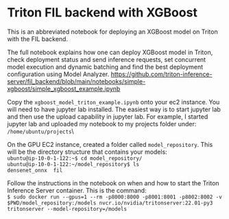 # Triton FIL backend with XGBoost
This is an abbreviated notebook for deploying an XGBoost model on Triton with the FIL backend. 

The full notebook explains how one can deploy XGBoost model in Triton, check deployment status and send inference requests, set concurrent model execution and dynamic batching and find the best deployment configuration using Model Analyzer.
https://github.com/triton-inference-server/fil_backend/blob/main/notebooks/simple-xgboost/simple_xgboost_example.ipynb

Copy the `xgboost_model_triton_example.ipynb` onto your ec2 instance.  You will need to have jupyter lab installed.  The easiest way is to start jupyter lab and then use the upload capability in jupyter lab.  For example, I started jupyter lab and uploaded my notebook to my projects folder under:\
`/home/ubuntu/projects`\

On the GPU EC2 instance, created a folder called `model_repository`.  This will be the directory structure that contains your models:\
`ubuntu@ip-10-0-1-122:~$ cd model_repository/`\
`ubuntu@ip-10-0-1-122:~/model_repository$ ls`\
`densenet_onnx  fil`

Follow the instructions in the notebook on when and how to start the Triton Inference Server container.  This is the command:\
`$ sudo docker run --gpus=1 --rm -p8000:8000 -p8001:8001 -p8002:8002 -v $PWD/model_repository:/models nvcr.io/nvidia/tritonserver:22.01-py3 tritonserver --model-repository=/models`
